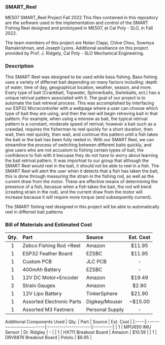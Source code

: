 ### SMART_Reel
ME507 SMART_Reel Project Fall 2022
This files contained in this repository are the software used in the implementation and control of 
the SMART Fishing Reel designed and prototyped in ME507, at Cal Poly - SLO, in Fall 2022.
  
The team members of this project are Nolan Clapp, Chloe Chou, Sowmya Ramakrishnan, and Joseph Lyons.
Additional assitiance on this project provided by Prof. J. Ridgely, Cal Poly - SLO Mechanical Engineering.


### Description 
This SMART Reel was designed to be used while bass fishing. Bass fishing uses a variety of differnet bait depending on many factors
including: depth of water, time of day, geographical location, weather, season, and more. Every type of bait (Crankbait, Topwater, Spinnerbaits, Swimbaits, ect.) 
has a unique retrival pattern associated with it. The goal of our project is to automate the bait retreval process. This was accomplished by 
interfacing our ESP32 Microcontroller with a webpage where a user can choose which type of bait they are using, and then the reel will begin retreving bait in that pattern. 
For example, when using a minnow as bait, the typical retrival pattern is a constant, moderate speed of retrival; however a bait such as a crawdad, requires the fisherman
to reel quickly for a short duration, then wait, then reel quickly, then wait, and continue this pattern until a fish takes the bait or the bait has been fully reeled in. 
With our SMART Reel, we can streamline the process of switching between different baits quickly, and give users who are not accustom to fishing certain types of bait, the confidence
to fish with it becuase they do not have to worry about learning the bait retrival pattern. It was importnat to our group that although the SMART Reel would reel in the bait, 
it should not be able to reel in a fish. The SMART Reel will alert the user when it detects that a fish has taken the bait, this is done through measuring the strain in the fishing rod,
as well as the current draw from the motor. These are effective means of determining the presence of a fish, becasue when a fish takes the bait, the rod will bend (creating strain in the rod), and the current draw from the motor will increase because it will require more torque (and subsequently current). 

The SMART fishing reel designed in this project will be able to automatically reel in differnet bait patterns

### Bill of Materials and Estimated Cost
| Qty. | Part                      | Source                | Est. Cost |
|:----:|:--------------------------|:----------------------|:---------:|
|  1   | Zebco Fishing Rod +Reel   | Amazon                |   $11.95  |
|  1   | ESP32 Feather Board       | EZSBC                 |   $11.95  |
|  1   | Custom PCB                | JLC PCB               |     -     |
|  1   | 400mAh Battery            | EZSBC                 |     -     |
|  1   | 12V DC Motor+Encoder      | Amazon                |   $19.49  |
|  2   | Strain Gauges             | Amazon                |   $2.80   |
|  1   | 12V Lipo Battery          | TinkerSphere          |   $21.90  |
|  1   | Assorted Electronic Parts | Digikey/Mouser        |  ~$15.00  |
|  1   | Assorted M3 Fastners      | Personal Supply       |     -     |

Additional Components Used
| Qty. | Part                      | Source                | Est. Cost |
|:----:|:--------------------------|:----------------------|:---------:|
|  1   | MPU650 IMU Sensor         | Dr. Ridgley           |     -     |
|  1   | HX711 Breakout Board      | Amazon                |   $10.59  |
|  1   | DRV8876 Breakout Board    | Pololu                |   $6.95   |
